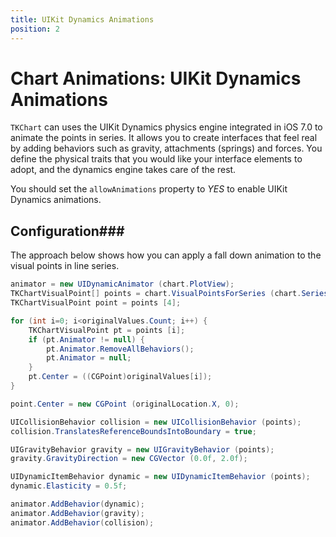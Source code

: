 ```yaml
---
title: UIKit Dynamics Animations
position: 2
---
```


# Chart Animations: UIKit Dynamics Animations

<code>TKChart</code> can uses the UIKit Dynamics physics engine integrated in iOS 7.0 to animate the points in series. It allows you to create interfaces that feel real by adding behaviors such as gravity, attachments (springs) and forces. You define the physical traits that you would like your interface elements to adopt, and the dynamics engine takes care of the rest.

You should set the <code>allowAnimations</code> property to *YES* to enable UIKit Dynamics animations.

## Configuration###

The approach below shows how you can apply a fall down animation to the visual points in line series.

<snippet id='chart-anim-gravity'/>

<snippet id='chart-anim-gravity-swift'/>

```C#
animator = new UIDynamicAnimator (chart.PlotView);
TKChartVisualPoint[] points = chart.VisualPointsForSeries (chart.Series [0]);
TKChartVisualPoint point = points [4];

for (int i=0; i<originalValues.Count; i++) {
    TKChartVisualPoint pt = points [i];
    if (pt.Animator != null) {
        pt.Animator.RemoveAllBehaviors();
        pt.Animator = null;
    }
    pt.Center = ((CGPoint)originalValues[i]);
}

point.Center = new CGPoint (originalLocation.X, 0);

UICollisionBehavior collision = new UICollisionBehavior (points);
collision.TranslatesReferenceBoundsIntoBoundary = true;

UIGravityBehavior gravity = new UIGravityBehavior (points);
gravity.GravityDirection = new CGVector (0.0f, 2.0f);

UIDynamicItemBehavior dynamic = new UIDynamicItemBehavior (points);
dynamic.Elasticity = 0.5f;

animator.AddBehavior(dynamic);
animator.AddBehavior(gravity);
animator.AddBehavior(collision);
```
